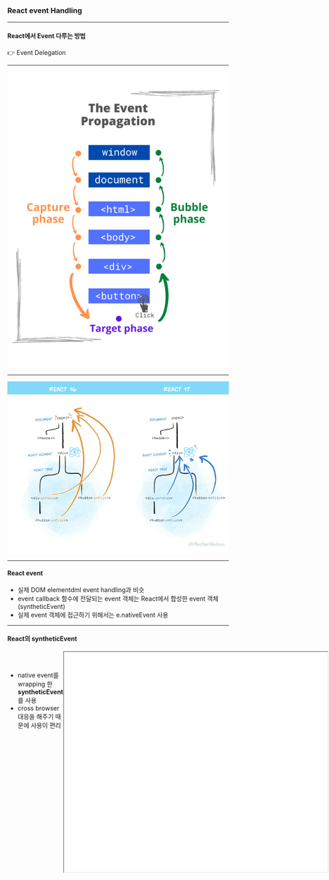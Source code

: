 ### React event Handling<!-- .element: class="green" -->

-----

#### React에서 Event 다루는 방법

 👉 Event Delegation<!-- .element: class="fragment" -->

-----

![](./images/javascript-event-propagation.png) <!-- .element: style="height:600px" -->

-----

![](./images/react-17-delegation.png) <!-- .element: style="height:600px" -->

-----

#### React event

- 실제 DOM elementdml event handling과 비슷<!-- .element: class="fragment highlight-current-yellow" -->
- event callback 함수에 전달되는 event 객체는 React에서 합성한 event 객체(syntheticEvent)<!-- .element: class="fragment highlight-current-yellow" -->
- 실제 event 객체에 접근하기 위해서는 e.nativeEvent 사용<!-- .element: class="fragment highlight-current-yellow" -->

-----

#### React의 syntheticEvent

<div style="display:flex">
  <div style="flex-grow:2">
    <ul style="padding-top: 30px;">
      <li>native event를 wrapping 한 <strong class="yellow">syntheticEvent</strong>를 사용</li>
      <li>cross browser 대응을 해주기 때문에 사용이 편리</li>
    </ul>
  </div>
  <div style="flex-grow:1">
    <iframe
      data-src="https://reactjs.org/docs/events.html"
      data-preload
      width="600px"
      height="500px"
      allowTransparency="true"
      style="background: #FFFFFF;"
    ></iframe>
  </div>
</div>
